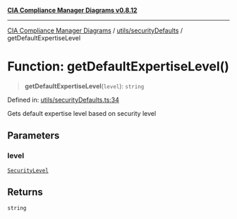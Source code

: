 [**CIA Compliance Manager Diagrams v0.8.12**](../../../README.md)

***

[CIA Compliance Manager Diagrams](../../../modules.md) / [utils/securityDefaults](../README.md) / getDefaultExpertiseLevel

# Function: getDefaultExpertiseLevel()

> **getDefaultExpertiseLevel**(`level`): `string`

Defined in: [utils/securityDefaults.ts:34](https://github.com/Hack23/cia-compliance-manager/blob/e7811142a771ec75716a7ce3a0d60f18cb91cd06/src/utils/securityDefaults.ts#L34)

Gets default expertise level based on security level

## Parameters

### level

[`SecurityLevel`](../../../types/cia/type-aliases/SecurityLevel.md)

## Returns

`string`

